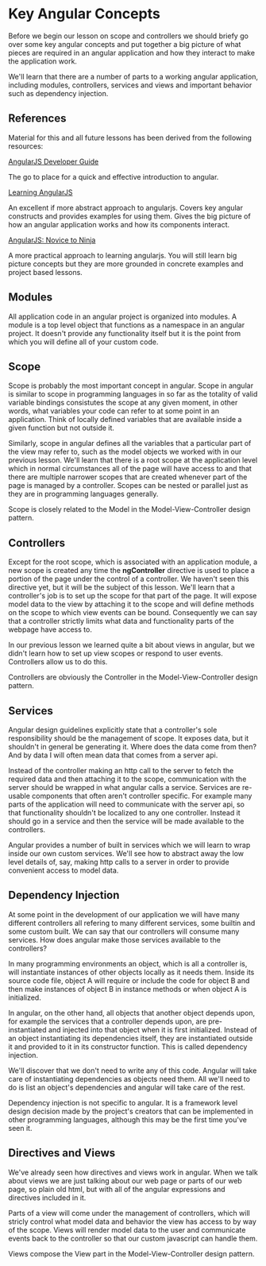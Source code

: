 Key Angular Concepts
=====

Before we begin our lesson on scope and controllers we should briefy go over some key angular concepts and put together a big picture of what pieces are required in an angular application and how they interact to make the application work.

We'll learn that there are a number of parts to a working angular application, including modules, controllers, services and views and important behavior such as dependency injection.

## References

Material for this and all future lessons has been derived from the following resources:

[AngularJS Developer Guide](https://docs.angularjs.org/guide)

The go to place for a quick and effective introduction to angular.

[Learning AngularJS](http://www.amazon.com/Learning-AngularJS-Brad-Dayley/dp/0134034546/)

An excellent if more abstract approach to angularjs. Covers key angular constructs and provides examples for using them. Gives the big picture of how an angular application works and how its components interact.

[AngularJS: Novice to Ninja](http://www.amazon.com/AngularJS-Novice-Ninja-Sandeep-Panda/dp/0992279453/)

A more practical approach to learning angularjs. You will still learn big picture concepts but they are more grounded in concrete examples and project based lessons.

## Modules

All application code in an angular project is organized into modules. A module is a top level object that functions as a namespace in an angular project. It doesn't provide any functionality itself but it is the point from which you will define all of your custom code.

## Scope

Scope is probably the most important concept in angular. Scope in angular is similar to scope in programming languages in so far as the totality of valid variable bindings consistutes the scope at any given moment, in other words, what variables your code can refer to at some point in an application. Think of locally defined variables that are available inside a given function but not outside it.

Similarly, scope in angular defines all the variables that a particular part of the view may refer to, such as the model objects we worked with in our previous lesson. We'll learn that there is a root scope at the application level which in normal circumstances all of the page will have access to and that there are multiple narrower scopes that are created whenever part of the page is managed by a controller. Scopes can be nested or parallel just as they are in programming languages generally.

Scope is closely related to the Model in the Model-View-Controller design pattern.

## Controllers

Except for the root scope, which is associated with an application module, a new scope is created any time the **ngController** directive is used to place a portion of the page under the control of a controller. We haven't seen this directive yet, but it will be the subject of this lesson. We'll learn that a controller's job is to set up the scope for that part of the page. It will expose model data to the view by attaching it to the scope and will define methods on the scope to which view events can be bound. Consequently  we can say that a controller strictly limits what data and functionality parts of the webpage have access to.

In our previous lesson we learned quite a bit about views in angular, but we didn't learn how to set up view scopes or respond to user events. Controllers allow us to do this.

Controllers are obviously the Controller in the Model-View-Controller design pattern.

## Services

Angular design guidelines explicitly state that a controller's sole responsibility should be the management of scope. It exposes data, but it shouldn't in general be generating it. Where does the data come from then? And by data I will often mean data that comes from a server api.

Instead of the controller making an http call to the server to fetch the required data and then attaching it to the scope, communication with the server should be wrapped in what angular calls a service. Services are re-usable components that often aren't controller specific. For example many parts of the application will need to communicate with the server api, so that functionality shouldn't be localized to any one controller. Instead it should go in a service and then the service will be made available to the controllers.

Angular provides a number of built in services which we will learn to wrap inside our own custom services. We'll see how to abstract away the low level details of, say, making http calls to a server in order to provide convenient access to model data.

## Dependency Injection

At some point in the development of our application we will have many different controllers all refering to many different services, some builtin and some custom built. We can say that our controllers will consume many services. How does angular make those services available to the controllers?

In many programming environments an object, which is all a controller is, will instantiate instances of other objects locally as it needs them. Inside its source code file, object A will require or include the code for object B and then make instances of object B in instance methods or when object A is initialized.

In angular, on the other hand, all objects that another object depends upon, for example the services that a controller depends upon, are pre-instantiated and injected into that object when it is first initialized. Instead of an object instantiating its dependencies itself, they are instantiated outside it and provided to it in its constructor function. This is called dependency injection.

We'll discover that we don't need to write any of this code. Angular will take care of instantiating dependencies as objects need them. All we'll need to do is list an object's dependencies and angular will take care of the rest.

Dependency injection is not specific to angular. It is a framework level design decision made by the project's creators that can be implemented in other programming languages, although this may be the first time you've seen it.

## Directives and Views

We've already seen how directives and views work in angular. When we talk about views we are just talking about our web page or parts of our web page, so plain old html, but with all of the angular expressions and directives included in it.

Parts of a view will come under the management of controllers, which will stricly control what model data and behavior the view has access to by way of the scope. Views will render model data to the user and communicate events back to the controller so that our custom javascript can handle them.

Views compose the View part in the Model-View-Controller design pattern.